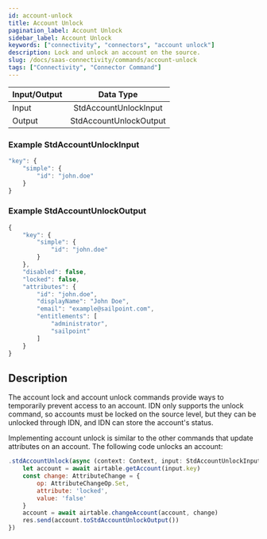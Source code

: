 ```yaml
---
id: account-unlock
title: Account Unlock
pagination_label: Account Unlock
sidebar_label: Account Unlock
keywords: ["connectivity", "connectors", "account unlock"]
description: Lock and unlock an account on the source.
slug: /docs/saas-connectivity/commands/account-unlock
tags: ["Connectivity", "Connector Command"]
---
```


| Input/Output |  Data Type                |
|:-------------|:-------------------------:|
| Input        | StdAccountUnlockInput       |
| Output       | StdAccountUnlockOutput      |

### Example StdAccountUnlockInput

```javascript
"key": {
    "simple": {
        "id": "john.doe"
    }
}
```

### Example StdAccountUnlockOutput

```javascript
{
    "key": {
        "simple": {
            "id": "john.doe"
        }
    },
    "disabled": false,
    "locked": false,
    "attributes": {
        "id": "john.doe",
        "displayName": "John Doe",
        "email": "example@sailpoint.com",
        "entitlements": [
            "administrator",
            "sailpoint"
        ]
    }
}
```

## Description

The account lock and account unlock commands provide ways to temporarily prevent access to an account. IDN only supports the unlock command, so accounts must be locked on the source level, but they can be unlocked through IDN, and IDN can store the account's status.

Implementing account unlock is similar to the other commands that update attributes on an account. The following code unlocks an account:

```javascript
.stdAccountUnlock(async (context: Context, input: StdAccountUnlockInput, res: Response<StdAccountUnlockOutput>) => {
    let account = await airtable.getAccount(input.key)
    const change: AttributeChange = {
        op: AttributeChangeOp.Set,
        attribute: 'locked',
        value: 'false'
    }
    account = await airtable.changeAccount(account, change)
    res.send(account.toStdAccountUnlockOutput())
})
```
